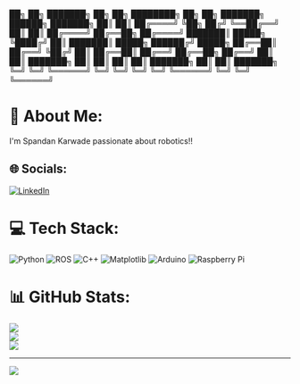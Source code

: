 <!--
**bountyhunt3r404/bountyhunt3r404** is a ✨ _special_ ✨ repository because its `README.md` (this file) appears on your GitHub profile.

Here are some ideas to get you started:

- 🔭 I’m currently working on ...
- 🌱 I’m currently learning ...
- 👯 I’m looking to collaborate on ...
- 🤔 I’m looking for help with ...
- 💬 Ask me about ...
- 📫 How to reach me: ...
- 😄 Pronouns: ...
- ⚡ Fun fact: ...
-->


 ██╗  ██╗ ███████╗ ██╗   ██╗     ████████╗ ██╗  ██╗ ███████╗ ██████╗  ███████╗
 ██║  ██║ ██╔════╝ ╚██╗ ██╔╝     ╚══██╔══╝ ██║  ██║ ██╔════╝ ██╔══██╗ ██╔════╝
 ███████║ █████╗    ╚████╔╝         ██║    ███████║ █████╗   ██████╔╝ █████╗
 ██╔══██║ ██╔══╝     ╚██╔╝          ██║    ██╔══██║ ██╔══╝   ██╔══██╗ ██╔══╝
 ██║  ██║ ███████╗    ██║           ██║    ██║  ██║ ███████╗ ██║  ██║ ███████╗
 ╚═╝  ╚═╝ ╚══════╝    ╚═╝           ╚═╝    ╚═╝  ╚═╝ ╚══════╝ ╚═╝  ╚═╝ ╚══════╝
 
# 💫 About Me:
I'm Spandan Karwade passionate about robotics!!


## 🌐 Socials:
[![LinkedIn](https://img.shields.io/badge/LinkedIn-%230077B5.svg?logo=linkedin&logoColor=white)](https://linkedin.com/in/spandan-karwade) 

# 💻 Tech Stack:
![Python](https://img.shields.io/badge/python-3670A0?style=for-the-badge&logo=python&logoColor=ffdd54) ![ROS](https://img.shields.io/badge/ros-%230A0FF9.svg?style=for-the-badge&logo=ros&logoColor=white) ![C++](https://img.shields.io/badge/c++-%2300599C.svg?style=for-the-badge&logo=c%2B%2B&logoColor=white) ![Matplotlib](https://img.shields.io/badge/Matplotlib-%23ffffff.svg?style=for-the-badge&logo=Matplotlib&logoColor=black) ![Arduino](https://img.shields.io/badge/-Arduino-00979D?style=for-the-badge&logo=Arduino&logoColor=white) ![Raspberry Pi](https://img.shields.io/badge/-RaspberryPi-C51A4A?style=for-the-badge&logo=Raspberry-Pi)
# 📊 GitHub Stats:
![](https://github-readme-stats.vercel.app/api?username=bountyhunt3r404&theme=radical&hide_border=false&include_all_commits=false&count_private=false)<br/>
![](https://github-readme-streak-stats.herokuapp.com/?user=bountyhunt3r404&theme=radical&hide_border=false)<br/>
![](https://github-readme-stats.vercel.app/api/top-langs/?username=bountyhunt3r404&theme=radical&hide_border=false&include_all_commits=false&count_private=false&layout=compact)

---
[![](https://visitcount.itsvg.in/api?id=bountyhunt3r404&icon=5&color=0)](https://visitcount.itsvg.in)

<!-- Proudly created with GPRM ( https://gprm.itsvg.in ) -->

